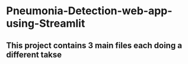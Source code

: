 # Pneumonia-Detection-web-app-using-Streamlit

## This project contains 3 main files each doing a different takse

